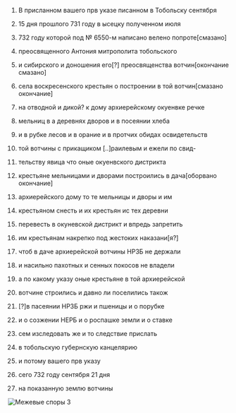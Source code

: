 1. В присланном вашего прв указе писанном в Тобольску сентября
2. 15 дня прошлого 731 году в ысецку полученном июля
3. 732 году которой под № 6550-м написано велено попроте[смазано]
4. преосвященного Антония митрополита тобольского
5. и сибирского и доношения его[?] преосвященства вотчин[окончание смазано]
6. села воскресенского крестьян о построении в той вотчин[смазано окончание]
7. на отводной и дикой? к дому архиерейскому окуенвке речке
8. мельниц в а деревнях дворов и в посеянии хлеба
9. и в рубке лесов и в орание и в протчих обидах освидетельств
10. той вотчины с прикащиком [..]раилевым и ежели по свид-
11. тельству явица что оные окуенвского дистрикта
12. крестьяне мельницами и дворами построились в дача[оборвано окончание]
13. архиерейского дому то те мельницы и дворы и им
14. крестьяном снесть и их крестьян ис тех деревни
15. перевесть в окуневской дистрикт и впредь запретить
16. им крестьянам накрепко под жестоких наказани[я?]
17. чтоб в даче архиерейской вотчины НРЗБ не держали
18. и насильно пахотных и сенных покосов не владели
19. а по какому указу оные крестьяне в той архиерейской
20. вотчине строились и давно ли поселились також
21. [?]в пасеянии НРЗБ ржи и пшеницы и о порубке
22. и о созжении НЕРБ и о роспашке земли и о ставке
23. сем изследовать же и то следствие прислать
24. в тобольскую губернскую канцелярию

25. и потому вашего прв указу
26. сего 732 году сентября 21 дня
27. на показанную землю вотчины

![Межевые споры 3](%D0%9C%D0%B5%D0%B6%20%D1%81%D0%BF%D0%BE%D1%80%D1%8B%20003.jpg?raw=true)
